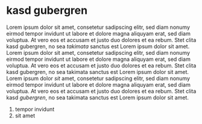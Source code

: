 # kasd gubergren

Lorem ipsum dolor sit amet, consetetur sadipscing elitr, sed
diam nonumy eirmod tempor invidunt ut labore et dolore magna
aliquyam erat, sed diam voluptua. At vero eos et accusam et
justo duo dolores et ea rebum. Stet clita kasd gubergren, no
sea _takimata_ sanctus est Lorem ipsum dolor sit amet. Lorem ipsum
dolor sit amet, consetetur sadipscing elitr, sed diam nonumy
eirmod tempor invidunt ut labore et dolore magna aliquyam erat, sed
diam voluptua. At vero eos et accusam et justo duo dolores et ea rebum.
Stet clita kasd gubergren, no sea takimata sanctus est Lorem ipsum dolor
sit amet. Lorem ipsum dolor _sit_ amet, consetetur sadipscing elitr, sed
diam nonumy eirmod tempor invidunt ut labore et dolore magna aliquyam
erat, sed diam voluptua. At vero eos et accusam et justo duo dolores
et ea rebum. Stet clita kasd _gubergren_, no sea takimata sanctus est
Lorem ipsum dolor sit amet. 

1. tempor invidunt
2. sit amet